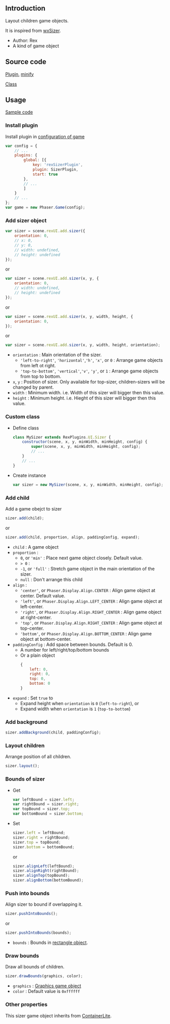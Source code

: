 ## Introduction

Layout children game objects.

It is inspired from [wxSizer](https://docs.wxwidgets.org/3.0/overview_sizer.html).

- Author: Rex
- A kind of game object

## Source code

[Plugin](https://github.com/rexrainbow/phaser3-rex-notes/blob/master/templates/ui/ui-plugin.js), [minify](https://github.com/rexrainbow/phaser3-rex-notes/blob/master/plugins/dist/rexuiplugin.min.js)

[Class](https://github.com/rexrainbow/phaser3-rex-notes/blob/master/templates/ui/sizer/Sizer.js)

## Usage

[Sample code](https://github.com/rexrainbow/phaser3-rex-notes/tree/master/examples/ui-sizer)

### Install plugin

Install plugin in [configuration of game](game.md#configuration)

```javascript
var config = {
    // ...
    plugins: {
        global: [{
            key: 'rexSizerPlugin',
            plugin: SizerPlugin,
            start: true
        },
        // ...
        ]
    }
    // ...
};
var game = new Phaser.Game(config);
```

### Add sizer object

```javascript
var sizer = scene.rexUI.add.sizer({
    orientation: 0,    
    // x: 0,
    // y: 0,
    // width: undefined,
    // height: undefined
});
```

or

```javascript
var sizer = scene.rexUI.add.sizer(x, y, {
    orientation: 0,
    // width: undefined,
    // height: undefined
});
```

or

```javascript
var sizer = scene.rexUI.add.sizer(x, y, width, height, {
    orientation: 0,
});
```

or

```javascript
var sizer = scene.rexUI.add.sizer(x, y, width, height, orientation);
```

- `orientation` : Main orientation of the sizer.
    - `'left-to-right'`, `'horizontal'`,`'h'`, `'x'`, or `0` : Arrange game objects from left ot right.
    - `'top-to-bottom'`, `'vertical'`,`'v'`, `'y'`, or `1` : Arrange game objects from top to bottom.
- `x`, `y` : Position of sizer. Only available for top-sizer, children-sizers will be changed by parent.
- `width` : Minimum width. i.e. Width of this sizer will bigger then this value.
- `height` : Minimum height. i.e. Hieght of this sizer will bigger then this value.

### Custom class

- Define class
    ```javascript
    class MySizer extends RexPlugins.UI.Sizer {
        constructor(scene, x, y, minWidth, minHeight, config) {
            super(scene, x, y, minWidth, minHeight, config);
            // ...
        }
        // ...
    }
    ```
- Create instance
    ```javascript
    var sizer = new MySizer(scene, x, y, minWidth, minHeight, config);
    ```

### Add child

Add a game obejct to sizer

```javascript
sizer.add(child);
```

or

```javascript
sizer.add(child, proportion, align, paddingConfig, expand);
```

- `child` : A game object
- `proportion` :
    - `0`, or `'min'` : Place next game object closely. Default value.
    - `> 0` :
    - `-1`, or `'full'` : Stretch game object in the main orientation of the sizer.
    - `null` : Don't arrange this child
- `align` :
    - `'center'`, or `Phaser.Display.Align.CENTER` : Align game object at center. Default value.
    - `'left'`, or `Phaser.Display.Align.LEFT_CENTER` : Align game object at left-center.
    - `'right'`, or `Phaser.Display.Align.RIGHT_CENTER` : Align game object at right-center.
    - `'top'`, or `Phaser.Display.Align.RIGHT_CENTER` : Align game object at top-center.
    - `'bottom'`, or `Phaser.Display.Align.BOTTOM_CENTER` : Align game object at bottom-center.
- `paddingConfig` : Add space between bounds. Default is 0.
    - A number for left/right/top/bottom bounds
    - Or a plain object
        ```javascript
        {
            left: 0,
            right: 0,
            top: 0,
            bottom: 0
        }
        ```
- `expand` : Set `true` to
    - Expand height when `orientation` is `0` (`left-to-right`), or
    - Expand width when `orientation` is `1` (`top-to-bottom`)

### Add background

```javascript
sizer.addBackground(child, paddingConfig);
```

### Layout children

Arrange position of all children.

```javascript
sizer.layout();
```

### Bounds of sizer

- Get
    ```javascript
    var leftBound = sizer.left;
    var rightBound = sizer.right;
    var topBound = sizer.top;
    var bottomBound = sizer.bottom;
    ```
- Set
    ```javascript
    sizer.left = leftBound;
    sizer.right = rightBound;
    sizer.top = topBound;
    sizer.bottom = bottomBound;
    ```
    or
    ```javascript
    sizer.alignLeft(leftBound);
    sizer.alignRight(rightBound);
    sizer.alignTop(topBound);
    sizer.alignBottom(bottomBound);
    ```

### Push into bounds

Align sizer to bound if overlapping it.

```javascript
sizer.pushIntoBounds();
```

or

```javascript
sizer.pushIntoBounds(bounds);
```

- `bounds` : Bounds in [rectangle object](geom-rectangle.md).

### Draw bounds

Draw all bounds of children.

```javascript
sizer.drawBounds(graphics, color);
```

- `graphics` : [Graphics game object](graphics.md)
- `color` : Default value is `0xffffff`

### Other properties

This sizer game object inherits from [ContainerLite](containerlite.md).